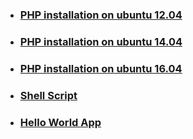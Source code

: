 * ### [PHP installation on ubuntu 12.04](PHP-tutorial-12.04.md)
* ### [PHP installation on ubuntu 14.04](PHP-tutorial-14.04.md)
* ### [PHP installation on ubuntu 16.04](PHP-tutorial-16.04.md)
* ### [Shell Script](php-laravel.sh)
* ### [Hello World App](hello-world.md)




